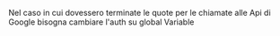 Nel caso in cui dovessero terminate le quote per le chiamate alle Api di Google bisogna cambiare l'auth su global Variable
